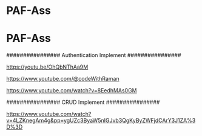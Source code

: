 # PAF-Ass

# PAF-Ass

################  Authentication Implement   ################ 

https://youtu.be/OhQbNThAa9M

https://www.youtube.com/@codeWithRaman


https://www.youtube.com/watch?v=8EedhMAs0GM


################  CRUD Implement   ################ 


https://www.youtube.com/watch?v=4LZKnegAm4g&pp=ygUZc3ByaW5nIGJvb3QgKyByZWFjdCArY3J1ZA%3D%3D
